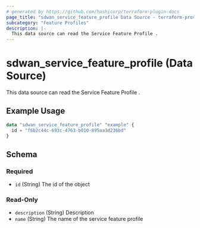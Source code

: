 ```yaml
---
# generated by https://github.com/hashicorp/terraform-plugin-docs
page_title: "sdwan_service_feature_profile Data Source - terraform-provider-sdwan"
subcategory: "Feature Profiles"
description: |-
  This data source can read the Service Feature Profile .
---
```


# sdwan_service_feature_profile (Data Source)

This data source can read the Service Feature Profile .

## Example Usage

```terraform
data "sdwan_service_feature_profile" "example" {
  id = "f6b2c44c-693c-4763-b010-895aa3d236bd"
}
```

<!-- schema generated by tfplugindocs -->
## Schema

### Required

- `id` (String) The id of the object

### Read-Only

- `description` (String) Description
- `name` (String) The name of the service feature profile
